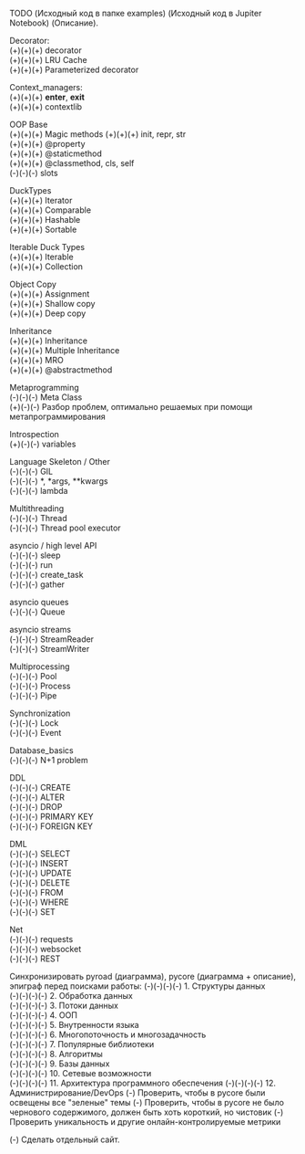TODO (Исходный код в папке examples) (Исходный код в Jupiter Notebook) (Описание).  

Decorator:  
(+)(+)(+) decorator  
(+)(+)(+) LRU Cache  
(+)(+)(+) Parameterized decorator  

Context_managers:  
(+)(+)(+) __enter__, __exit__  
(+)(+)(+) contextlib  

OOP Base  
(+)(+)(+) Magic methods
(+)(+)(+) init, repr, str  
(+)(+)(+) @property  
(+)(+)(+) @staticmethod  
(+)(+)(+) @classmethod, cls, self  
(-)(-)(-) slots  

DuckTypes  
(+)(+)(+) Iterator  
(+)(+)(+) Comparable  
(+)(+)(+) Hashable  
(+)(+)(+) Sortable  

Iterable Duck Types  
(+)(+)(+) Iterable  
(+)(+)(+) Collection  

Object Copy  
(+)(+)(+) Assignment  
(+)(+)(+) Shallow copy  
(+)(+)(+) Deep copy  

Inheritance  
(+)(+)(+) Inheritance  
(+)(+)(+) Multiple Inheritance  
(+)(+)(+) MRO  
(+)(+)(+) @abstractmethod  

Metaprogramming  
(-)(-)(-) Meta Class  
(+)(-)(-) Разбор проблем, оптимально решаемых при помощи метапрограммирования  

Introspection  
(+)(-)(-) variables  

Language Skeleton / Other  
(-)(-)(-) GIL  
(-)(-)(-) *, *args, **kwargs  
(-)(-)(-) lambda  

Multithreading  
(-)(-)(-) Thread  
(-)(-)(-) Thread pool executor  

asyncio / high level API  
(-)(-)(-) sleep  
(-)(-)(-) run  
(-)(-)(-) create_task  
(-)(-)(-) gather  

asyncio queues  
(-)(-)(-) Queue  

asyncio streams  
(-)(-)(-) StreamReader  
(-)(-)(-) StreamWriter  

Multiprocessing  
(-)(-)(-) Pool  
(-)(-)(-) Process  
(-)(-)(-) Pipe  

Synchronization  
(-)(-)(-) Lock  
(-)(-)(-) Event  

Database_basics  
(-)(-)(-) N+1 problem  

DDL  
(-)(-)(-) CREATE  
(-)(-)(-) ALTER  
(-)(-)(-) DROP  
(-)(-)(-) PRIMARY KEY  
(-)(-)(-) FOREIGN KEY  

DML  
(-)(-)(-) SELECT  
(-)(-)(-) INSERT  
(-)(-)(-) UPDATE  
(-)(-)(-) DELETE  
(-)(-)(-) FROM  
(-)(-)(-) WHERE  
(-)(-)(-) SET  

Net  
(-)(-)(-) requests  
(-)(-)(-) websocket  
(-)(-)(-) REST  

Синхронизировать pyroad (диаграмма), pycore (диаграмма + описание), эпиграф перед поисками работы:
(-)(-)(-)(-) 1. Структуры данных  
(-)(-)(-)(-) 2. Обработка данных  
(-)(-)(-)(-) 3. Потоки данных  
(-)(-)(-)(-) 4. ООП  
(-)(-)(-)(-) 5. Внутренности языка  
(-)(-)(-)(-) 6. Многопоточность и многозадачность  
(-)(-)(-)(-) 7. Популярные библиотеки  
(-)(-)(-)(-) 8. Алгоритмы  
(-)(-)(-)(-) 9. Базы данных  
(-)(-)(-)(-) 10. Сетевые возможности  
(-)(-)(-)(-) 11. Архитектура программного обеспечения
(-)(-)(-)(-) 12. Администрирование/DevOps
(-) Проверить, чтобы в pycore были освещены все "зеленые" темы
(-) Проверить, чтобы в pycore не было чернового содержимого, должен быть хоть короткий, но чистовик
(-) Проверить уникальность и другие онлайн-контролируемые метрики

(-) Сделать отдельный сайт.

